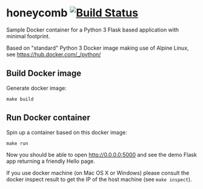 # honeycomb [![Build Status](https://travis-ci.org/stevenaubertin/honeycomb.svg?branch=master)](https://github.com/stevenaubertin/honeycomb)

Sample Docker container for a Python 3 Flask based application with minimal footprint.

Based on "standard" Python 3 Docker image making
use of Alpine Linux, see https://hub.docker.com/_/python/


## Build Docker image

Generate docker image:

`make build`


## Run Docker container

Spin up a container based on this docker image:

`make run`

Now you should be able to open http://0.0.0.0:5000 and see the demo Flask
app returning a friendly Hello page.

If you use docker machine (on Mac OS X or Windows)
please consult the docker inspect result to get the IP of the host machine
(see `make inspect`).